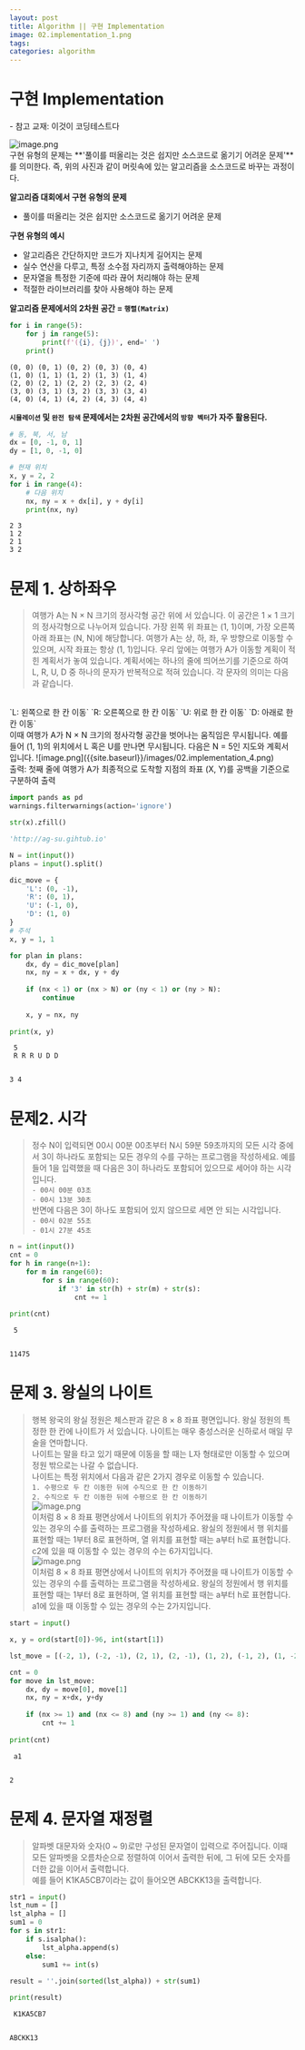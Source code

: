 ```yaml
---  
layout: post  
title: Algorithm || 구현 Implementation
image: 02.implementation_1.png
tags:  
categories: algorithm
---
```


# 구현 Implementation   
\- 참고 교재: 이것이 코딩테스트다 

![image.png]({{site.baseurl}}/images/02.implementation_1.png)  
구현 유형의 문제는 **'풀이를 떠올리는 것은 쉽지만 소스코드로 옮기기 어려운 문제'**를 의미한다. 즉, 위의 사진과 같이 머릿속에 있는 알고리즘을 소스코드로 바꾸는 과정이다. 

**알고리즘 대회에서 구현 유형의 문제**  
- 풀이를 떠올리는 것은 쉽지만 소스코드로 옮기기 어려운 문제   

**구현 유형의 예시**
- 알고리즘은 간단하지만 코드가 지나치게 길어지는 문제 
- 실수 연산을 다루고, 특정 소수점 자리까지 출력해야하는 문제
- 문자열을 특정한 기준에 따라 끊어 처리해야 하는 문제 
- 적절한 라이브러리를 찾아 사용해야 하는 문제 

**알고리즘 문제에서의 2차원 공간 = `행렬(Matrix)`**


```python
for i in range(5):
    for j in range(5):
        print(f'({i}, {j})', end=' ')
    print()
```

    (0, 0) (0, 1) (0, 2) (0, 3) (0, 4) 
    (1, 0) (1, 1) (1, 2) (1, 3) (1, 4) 
    (2, 0) (2, 1) (2, 2) (2, 3) (2, 4) 
    (3, 0) (3, 1) (3, 2) (3, 3) (3, 4) 
    (4, 0) (4, 1) (4, 2) (4, 3) (4, 4) 
    

**`시뮬레이션` 및 `완전 탐색` 문제에서는 2차원 공간에서의 `방향 벡터`가 자주 활용된다.**


```python
# 동, 북, 서, 남
dx = [0, -1, 0, 1]
dy = [1, 0, -1, 0]

# 현재 위치 
x, y = 2, 2
for i in range(4): 
    # 다음 위치 
    nx, ny = x + dx[i], y + dy[i]
    print(nx, ny)
```

    2 3
    1 2
    2 1
    3 2
    

# 문제 1. 상하좌우
>여행가 A는 N × N 크기의 정사각형 공간 위에 서 있습니다. 이 공간은 1 × 1 크기의 정사각형으로 나누어져 있습니다. 가장 왼쪽 위 좌표는 (1, 1)이며, 가장 오른쪽 아래 좌표는 (N, N)에 해당합니다. 여행가 A는 상, 하, 좌, 우 방향으로 이동할 수 있으며, 시작 좌표는 항상 (1, 1)입니다. 우리 앞에는 여행가 A가 이동할 계획이 적힌 계획서가 놓여 있습니다.
계획서에는 하나의 줄에 띄어쓰기를 기준으로 하여 L, R, U, D 중 하나의 문자가 반복적으로 적혀 있습니다. 각 문자의 의미는 다음과 같습니다.  
<br>
`L: 왼쪽으로 한 칸 이동`  
`R: 오른쪽으로 한 칸 이동`  
`U: 위로 한 칸 이동`  
`D: 아래로 한 칸 이동`  
<br>
이때 여행가 A가 N × N 크기의 정사각형 공간을 벗어나는 움직임은 무시됩니다. 예를 들어 (1, 1)의 위치에서 L 혹은 U를 만나면 무시됩니다. 다음은 N = 5인 지도와 계획서입니다.
![image.png]({{site.baseurl}}/images/02.implementation_4.png)  
<br>
출력: 첫째 줄에 여행가 A가 최종적으로 도착할 지점의 좌표 (X, Y)를 공백을 기준으로 구분하여 출력


```python
import pands as pd
warnings.filterwarnings(action='ignore')

str(x).zfill()

'http://ag-su.gihtub.io'

N = int(input())
plans = input().split()

dic_move = {
    'L': (0, -1),
    'R': (0, 1),
    'U': (-1, 0),
    'D': (1, 0)
}
# 주석
x, y = 1, 1

for plan in plans:
    dx, dy = dic_move[plan]
    nx, ny = x + dx, y + dy
    
    if (nx < 1) or (nx > N) or (ny < 1) or (ny > N):
        continue 
    
    x, y = nx, ny 
    
print(x, y)
```

     5
     R R R U D D
    

    3 4
    

# 문제2. 시각
>정수 N이 입력되면 00시 00분 00초부터 N시 59분 59초까지의 모든 시각 중에서 3이 하나라도 포함되는 모든 경우의 수를 구하는 프로그램을 작성하세요. 예를 들어 1을 입력했을 때 다음은 3이 하나라도 포함되어 있으므로 세어야 하는 시각입니다.  
    `- 00시 00분 03초`  
    `- 00시 13분 30초`  
반면에 다음은 3이 하나도 포함되어 있지 않으므로 세면 안 되는 시각입니다.  
    `- 00시 02분 55초`  
    `- 01시 27분 45초`  


```python
n = int(input())
cnt = 0 
for h in range(n+1): 
    for m in range(60): 
        for s in range(60): 
            if '3' in str(h) + str(m) + str(s): 
                cnt += 1 
                
print(cnt)
```

     5
    

    11475
    

# 문제 3. 왕실의 나이트
>행복 왕국의 왕실 정원은 체스판과 같은 8 × 8 좌표 평면입니다. 왕실 정원의 특정한 한 칸에 나이트가 서 있습니다. 나이트는 매우 충성스러운 신하로서 매일 무술을 연마합니다.  
나이트는 말을 타고 있기 때문에 이동을 할 때는 L자 형태로만 이동할 수 있으며 정원 밖으로는 나갈 수 없습니다.  
나이트는 특정 위치에서 다음과 같은 2가지 경우로 이동할 수 있습니다.  
`1. 수평으로 두 칸 이동한 뒤에 수직으로 한 칸 이동하기`  
`2. 수직으로 두 칸 이동한 뒤에 수평으로 한 칸 이동하기`  
![image.png]({{site.baseurl}}/images/02.implementation_2.png)  
이처럼 8 × 8 좌표 평면상에서 나이트의 위치가 주어졌을 때 나이트가 이동할 수 있는 경우의 수를 출력하는 프로그램을 작성하세요. 왕실의 정원에서 행 위치를 표현할 때는 1부터 8로 표현하며, 열 위치를 표현할 때는 a부터 h로 표현합니다.  
c2에 있을 때 이동할 수 있는 경우의 수는 6가지입니다.  
![image.png]({{site.baseurl}}/images/02.implementation_3.png)  
이처럼 8 × 8 좌표 평면상에서 나이트의 위치가 주어졌을 때 나이트가 이동할 수 있는 경우의 수를 출력하는 프로그램을 작성하세요. 왕실의 정원에서 행 위치를 표현할 때는 1부터 8로 표현하며, 열 위치를 표현할 때는 a부터 h로 표현합니다.  
a1에 있을 때 이동할 수 있는 경우의 수는 2가지입니다.


```python
start = input()

x, y = ord(start[0])-96, int(start[1])

lst_move = [(-2, 1), (-2, -1), (2, 1), (2, -1), (1, 2), (-1, 2), (1, -2), (-1, -2)]

cnt = 0 
for move in lst_move: 
    dx, dy = move[0], move[1]
    nx, ny = x+dx, y+dy 
    
    if (nx >= 1) and (nx <= 8) and (ny >= 1) and (ny <= 8): 
        cnt += 1 
        
print(cnt)
```

     a1
    

    2
    

# 문제 4. 문자열 재정렬
>알파벳 대문자와 숫자(0 ~ 9)로만 구성된 문자열이 입력으로 주어집니다. 이때 모든 알파벳을 오름차순으로 정렬하여 이어서 출력한 뒤에, 그 뒤에 모든 숫자를 더한 값을 이어서 출력합니다.  
예를 들어 K1KA5CB7이라는 값이 들어오면 ABCKK13을 출력합니다.


```python
str1 = input()
lst_num = []
lst_alpha = []
sum1 = 0 
for s in str1: 
    if s.isalpha(): 
        lst_alpha.append(s)
    else: 
        sum1 += int(s)
        
result = ''.join(sorted(lst_alpha)) + str(sum1)

print(result)
```

     K1KA5CB7
    

    ABCKK13
    

